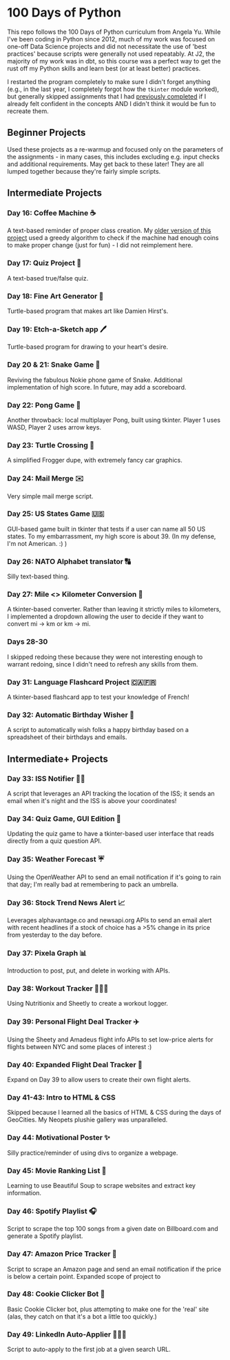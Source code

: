 # 100 Days of Python

This repo follows the 100 Days of Python curriculum from Angela Yu. While I've been coding in Python since 2012, much of my work was focused on one-off Data Science projects and did not necessitate the use of 'best practices' because scripts were generally not used repeatably. At J2, the majority of my work was in dbt, so this course was a perfect way to get the rust off my Python skills and learn best (or at least better) practices.

I restarted the program completely to make sure I didn't forget anything (e.g., in the last year, I completely forgot how the `tkinter` module worked), but generally skipped assignments that I had [previously completed](https://github.com/tainari/100_days_of_python_old/tree/main) if I already felt confident in the concepts AND I didn't think it would be fun to recreate them.

## Beginner Projects

Used these projects as a re-warmup and focused only on the parameters of the assignments - in many cases, this includes excluding e.g. input checks and additional requirements. 
May get back to these later! They are all lumped together because they're fairly simple scripts.

## Intermediate Projects
###  Day 16: Coffee Machine ☕️
A text-based reminder of proper class creation. My [older version of this project](https://github.com/tainari/100_days_of_python_old/tree/main/Day%2016) used a greedy algorithm to check if the machine had enough coins to make proper change (just for fun) - I did not reimplement here.

### Day 17: Quiz Project 🤔
A text-based true/false quiz.

### Day 18: Fine Art Generator 🎨
Turtle-based program that makes art like Damien Hirst's.

### Day 19: Etch-a-Sketch app 🖊️
Turtle-based program for drawing to your heart's desire.

### Day 20 & 21: Snake Game 🐍
Reviving the fabulous Nokie phone game of Snake. Additional implementation of high score. In future, may add a scoreboard.

### Day 22: Pong Game 🏓
Another throwback: local multiplayer Pong, built using tkinter. Player 1 uses WASD, Player 2 uses arrow keys.

### Day 23: Turtle Crossing 🐢
A simplified Frogger dupe, with extremely fancy car graphics.

### Day 24: Mail Merge ✉️
Very simple mail merge script.

### Day 25: US States Game 🇺🇸
GUI-based game built in tkinter that tests if a user can name all 50 US states. To my embarrassment, my high score is about 39. (In my defense, I'm not American. :) )

### Day 26: NATO Alphabet translator 🔠
Silly text-based thing.

### Day 27: Mile <> Kilometer Conversion 🧮
A tkinter-based converter. Rather than leaving it strictly miles to kilometers, I implemented a dropdown allowing the user to decide if they want to convert mi -> km or km -> mi.


### Days 28-30
I skipped redoing these because they were not interesting enough to warrant redoing, since I didn't need to refresh any skills from them.

### Day 31: Language Flashcard Project 🇨🇦🇫🇷
A tkinter-based flashcard app to test your knowledge of French!

### Day 32: Automatic Birthday Wisher 🎂
A script to automatically wish folks a happy birthday based on a spreadsheet of their birthdays and emails.

## Intermediate+ Projects
### Day 33: ISS Notifier 👩‍🚀
A script that leverages an API tracking the location of the ISS; it sends an email when it's night and the ISS is above your coordinates!

### Day 34: Quiz Game, GUI Edition 🧐
Updating the quiz game to have a tkinter-based user interface that reads directly from a quiz question API.

### Day 35: Weather Forecast ☔️
Using the OpenWeather API to send an email notification if it's going to rain that day; I'm really bad at remembering to pack an umbrella.

### Day 36: Stock Trend News Alert 📈
Leverages alphavantage.co and newsapi.org APIs to send an email alert with recent headlines if a stock of choice has a >5% change in its price from yesterday to the day before.

### Day 37: Pixela Graph 📊
Introduction to post, put, and delete in working with APIs.

### Day 38: Workout Tracker 🏃🏻‍♀️
Using Nutritionix and Sheetly to create a workout logger.

### Day 39: Personal Flight Deal Tracker ✈️
Using the Sheety and Amadeus flight info APIs to set low-price alerts for flights between NYC and some places of interest :) 

### Day 40: Expanded Flight Deal Tracker 🛫
Expand on Day 39 to allow users to create their own flight alerts.

### Day 41-43: Intro to HTML & CSS
Skipped because I learned all the basics of HTML & CSS during the days of GeoCities. My Neopets plushie gallery was unparalleled.

### Day 44: Motivational Poster ✨
Silly practice/reminder of using divs to organize a webpage.

### Day 45: Movie Ranking List 🎥
Learning to use Beautiful Soup to scrape websites and extract key information.

### Day 46: Spotify Playlist 🎧
Script to scrape the top 100 songs from a given date on Billboard.com and generate a Spotify playlist.

### Day 47: Amazon Price Tracker 💸
Script to scrape an Amazon page and send an email notification if the price is below a certain point. Expanded scope of project to

### Day 48: Cookie Clicker Bot 🍪
Basic Cookie Clicker bot, plus attempting to make one for the 'real' site (alas, they catch on that it's a bot a little too quickly.)

### Day 49: LinkedIn Auto-Applier 👩🏼‍💻
Script to auto-apply to the first job at a given search URL. 